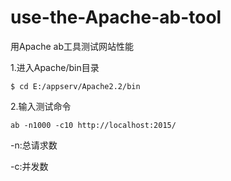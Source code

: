 # use-the-Apache-ab-tool
用Apache ab工具测试网站性能

1.进入Apache/bin目录
```
$ cd E:/appserv/Apache2.2/bin
```
2.输入测试命令

```
ab -n1000 -c10 http://localhost:2015/
```
-n:总请求数

-c:并发数

